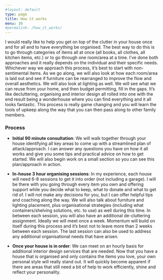```yaml
---
#layout: default
type: page
title: How it works
menu: 30
#permalink: /how_it_works/
---
```




I would really like to help you get on top of the clutter in your house once and for all and to have everything be organised. The best way to do this is to go through categories of items all at once (all books, all clothes, all kitchen items, etc.) or to go through one room/area at a time. I’ve done both approaches and it really depends on the individual and their specific needs. Whichever way we approach this process, it’s best to start with non-sentimental items. As we go along, we will also look at how each room/area is laid out and see if furniture can be rearranged to improve the flow and overall aesthetics. We will also look at lighting as well. We will see what we can reuse from your home, and then budget permitting, fill in the gaps. It’s like decluttering, organising and interior design all rolled into one with the end result being a wonderhouse where you can find everything and it all looks fantastic. This process is really game changing and you will learn the tools of upkeep along the way that you can then pass along to other family members.

### Process

- **Initial 90 minute consultation**: We will walk together through your house identifying all key areas to come up with a streamlined plan of attack/approach. I can answer any questions you have on how it all works and give you some tips and practical advice on how to get started. We will also begin work on a small section so you can see this plan/approach in action.

- **In-house 3 hour organising sessions**: In my experience, each house will need 6-8 sessions to get it into order (not including a garage). I will be there with you going through every item you own and offering support while you decide what to keep, what to donate and what to get rid of. I will not make any decisions for you, but I can offer helpful tips and coaching along the way. We will also talk about furniture and lighting placement, plus organisational strategies (including what containers/shelving solutions, etc. to use) as well during this time. In between each session, you will also have an additional de-cluttering assignment. Ideally we will meet once a week. Momentum will build on itself during this process and it’s best not to leave more than 2 weeks between each session. The last session can also be used to address any additional organisational needs that have arisen.

- **Once your house is in order**: We can meet on an hourly basis for additional interior design services that are needed. Now that you have a house that is organised and only contains the items you love, your own personal style will really stand out. It will quickly become apparent if there are areas that still need a bit of help to work efficiently, shine and reflect your personality.
